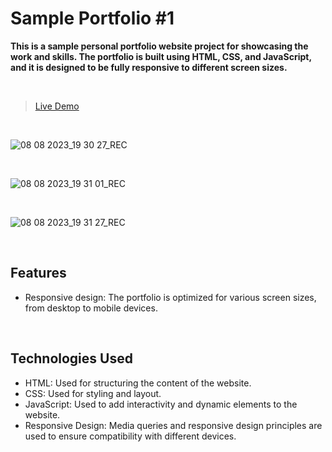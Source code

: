 # Sample Portfolio #1
**This is a sample personal portfolio website project for showcasing the work and skills. The portfolio is built using HTML, CSS, and JavaScript, and it is designed to be fully responsive to different screen sizes.**

<br>

>[Live Demo](https://vivek-chhabra.github.io/Sample-Portfolio-1)

<br>

![08 08 2023_19 30 27_REC](https://github.com/vivek-chhabra/Sample-Portfolio-1/assets/105328667/d613c3a9-ccbe-4ce0-a9d7-75576d0715b8)

<br>

![08 08 2023_19 31 01_REC](https://github.com/vivek-chhabra/Sample-Portfolio-1/assets/105328667/80e15a80-86ee-4c39-bf8c-53a28ed5a6db)

<br>

![08 08 2023_19 31 27_REC](https://github.com/vivek-chhabra/Sample-Portfolio-1/assets/105328667/4a574cd2-fb90-4c40-9bb0-1165ec122bf5)

<br>

## Features

- Responsive design: The portfolio is optimized for various screen sizes, from desktop to mobile devices.

<br>

## Technologies Used

- HTML: Used for structuring the content of the website.
- CSS: Used for styling and layout.
- JavaScript: Used to add interactivity and dynamic elements to the website.
- Responsive Design: Media queries and responsive design principles are used to ensure compatibility with different devices.


